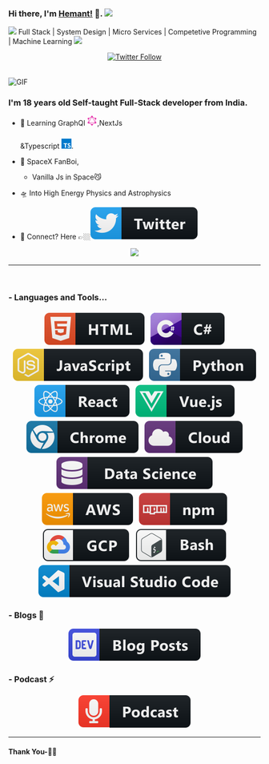 ### Hi there, I'm [Hemant!](https://hemant.codes) 👋.  ![](https://pronoun.cyou/x/y?subject=He&object=Him&height=20)

<p align="center">
   
   <img src="https://media.giphy.com/media/WUlplcMpOCEmTGBtBW/giphy.gif" width="30"> Full Stack | System Design | Micro Services | Competetive Programming | Machine Learning   <img src="https://media.giphy.com/media/WUlplcMpOCEmTGBtBW/giphy.gif" width="30">
</p>
<p align="center">
   <a href="https://twitter.com/8bithemant"><img alt="Twitter Follow" src="https://img.shields.io/twitter/follow/8bithemant?style=for-the-badge&color=09f&labelColor=black&logo=twitter&label=@8bithemant"></a>
   
   </p>
<!--<p align="center">
  <a href="https://www.linkedin.com/in/hemant-j-85518a195/">
    <img align="left" alt="Linkedin" width="22px" src="https://cdn.jsdelivr.net/npm/simple-icons@v3/icons/linkedin.svg" />
  </a>
   <a href="https://www.instagram.com/hemant.gz/">
    <img align="left" alt="Instagram" width="22px" src="https://cdn.jsdelivr.net/npm/simple-icons@v3/icons/instagram.svg" />
  </a> -->
  <!-- <a href="https://www.reddit.com/user//">
    <img align="left" alt=" Reddit" width="22px" src="https://cdn.jsdelivr.net/npm/simple-icons@v3/icons/reddit.svg" />
  </a> -->
  <!--<a href="https://leetcode.com//">
    <img align="left" alt="Leetcode" width="22px" src="https://cdn.jsdelivr.net/npm/simple-icons@v3/icons/leetcode.svg" />
  </a> 
  <a href="https://www.codechef.com/users/hemant_x">
    <img align="left" alt=" Codechef" width="22px" src="https://cdn.jsdelivr.net/npm/simple-icons@v3/icons/codechef.svg" />
  </a>
</p>-->

<!-- ![](https://visitor-badge.glitch.me/badge?page_id=8bithemant.8bithemant) -->
<br />
<img align="center" height="270px" width="450px" alt="GIF" src="https://media.giphy.com/media/3FjEPbKqEPhPpmC8uY/giphy.gif" />
<br />

<p align="center">
  <h3> I'm 18 years old Self-taught Full-Stack developer from India.</h3>
</p>

 - 🥀 Learning GraphQl  <code><img height="20" src="https://raw.githubusercontent.com/github/explore/5c058a388828bb5fde0bcafd4bc867b5bb3f26f3/topics/graphql/graphql.png"></code>,NextJs <code> <img height="20" width="16" src="https://assets.vercel.com/image/upload/v1538361091/repositories/next-js/next-js.png"> </code> &Typescript <code><img height="20" src="https://raw.githubusercontent.com/github/explore/80688e429a7d4ef2fca1e82350fe8e3517d3494d/topics/typescript/typescript.png"></code>.

 - 🔭 SpaceX FanBoi, 
    - Vanilla Js in Space😼

 - 🛸 Into High Energy Physics and Astrophysics

 - 💬 Connect? Here 👉🏼[<img src="https://raw.githubusercontent.com/8bithemant/8bithemant/master/svg/social/twitter.svg" >](https://twitter.com/8bithemant/)

<!--
**I am Into , 🙏**
-->

<!-- **Machine Learning, Web Development, SEO, Micro Services, System Design, Competetive Programming & Physics and Physics 😼**
<br /> -->


<p align="center" >
  <a href="https://github.com/anuraghazra/github-readme-stats"> 
    <img  src="https://github-readme-stats.vercel.app/api?username=8bithemant&&show_icons=true&theme=radical"/>
  </a>
</p>

*************

<br />

### - Languages and Tools...

<p align="center">
  <!-- For more icons please follow  https://github.com/MikeCodesDotNET/ColoredBadges -->
  <img src="https://raw.githubusercontent.com/8bithemant/8bithemant/master/svg/dev/languages/html.svg" alt="html" style="vertical-align:top; margin:4px">    
  <img src="https://raw.githubusercontent.com/8bithemant/8bithemant/master/svg/dev/languages/csharp.svg" alt="csharp" style="vertical-align:top; margin:4px">
  <img src="https://raw.githubusercontent.com/8bithemant/8bithemant/master/svg/dev/languages/js.svg" alt="js" style="vertical-align:top; margin:4px">
  <img src="https://raw.githubusercontent.com/8bithemant/8bithemant/master/svg/dev/languages/python.svg" alt="python" style="vertical-align:top; margin:4px">
  <img src="https://raw.githubusercontent.com/8bithemant/8bithemant/master/svg/dev/frameworks/react.svg" alt="react" style="vertical-align:top; margin:4px">
  <img src="https://raw.githubusercontent.com/8bithemant/8bithemant/master/svg/dev/frameworks/vue.svg" alt="vue" style="vertical-align:top; margin:4px">
  <img src="https://raw.githubusercontent.com/8bithemant/8bithemant/master/svg/dev/misc/chrome.svg" alt="chrome" style="vertical-align:top; margin:4px">
  <img src="https://raw.githubusercontent.com/8bithemant/8bithemant/master/svg/dev/misc/cloud.svg" alt="cloud" style="vertical-align:top; margin:4px">
  <img src="https://raw.githubusercontent.com/8bithemant/8bithemant/master/svg/dev/misc/datascience.svg" alt="datascience" style="vertical-align:top; margin:4px">
  <img src="https://raw.githubusercontent.com/8bithemant/8bithemant/master/svg/dev/services/aws.svg" alt="aws" style="vertical-align:top; margin:4px">
  <img src="https://raw.githubusercontent.com/8bithemant/8bithemant/master/svg/dev/services/npm.svg" alt="npm" style="vertical-align:top; margin:4px">
  <img src="https://raw.githubusercontent.com/8bithemant/8bithemant/master/svg/dev/services/gcp.svg" alt="gcp" style="vertical-align:top; margin:4px">
  <img src="https://raw.githubusercontent.com/8bithemant/8bithemant/master/svg/dev/tools/bash.svg" alt="bash" style="vertical-align:top; margin:4px">
  <img src="https://raw.githubusercontent.com/8bithemant/8bithemant/master/svg/dev/tools/visualstudio_code.svg" alt="vscode" style="vertical-align:top; margin:4px">
</p>

### - Blogs 🌱

<p align="center">
  <a href="https://dev.to/hemant">
    <img src="https://raw.githubusercontent.com/8bithemant/8bithemant/master/svg/blogs/devto.svg"> 
  </a>
</p>

### - Podcast ⚡️

<p align="center">
  <img src="https://raw.githubusercontent.com/8bithemant/8bithemant/master/svg/streaming/podcast.svg"> 
</p>

***********************************

#### Thank You-🙏🏼

